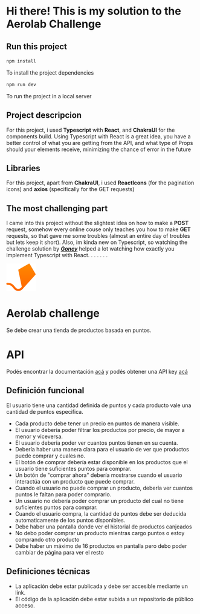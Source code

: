 
# Hi there! This is my solution to the Aerolab Challenge

## Run this project

```bash
npm install
```
To install the project dependencies

```bash
npm run dev
```
To run the project in a local server

## Project descripcion

For this project, i used **Typescript** with **React**, and **ChakraUI** for the components build. Using Typescript with React is a great idea, you have a better control of what you are getting from the API, and what type of Props should your elements receive, minimizing the chance of error in the future

## Libraries

For this project, apart from **ChakraUI**, i used **ReactIcons** (for the pagination icons) and **axios** (specifically for the GET requests)

## The most challenging part

I came into this project without the slightest idea on how to make a **POST** request, somehow every online couse only teaches you how to make **GET** requests, so that gave me some troubles (almost an entire day of troubles but lets keep it short). Also, im kinda new on Typescript, so watching the challenge solution by ***[Goncy](https://www.youtube.com/watch?v=87KC6LBR54k)*** helped a lot watching how exactly you implement Typescript with React.
.
.
.
.
.
.

![Aerolab](./src/assets/logo.svg "Aerolab")

# Aerolab challenge
Se debe crear una tienda de productos basada en puntos.

# API
Podés encontrar la documentación [acá](https://aerolabchallenge.docs.apiary.io/) y podés obtener una API key [acá](https://aerolab.co/coding-challenge)

## Definición funcional
El usuario tiene una cantidad definida de puntos y cada producto vale una cantidad de puntos especifica.

* Cada producto debe tener un precio en puntos de manera visible.
* El usuario debería poder filtrar los productos por precio, de mayor a menor y viceversa.
* El usuario debería poder ver cuantos puntos tienen en su cuenta.
* Debería haber una manera clara para el usuario de ver que productos puede comprar y cuales no.
* El botón de comprar debería estar disponible en los productos que el usuario tiene suficientes puntos para comprar.
* Un botón de "comprar ahora" debería mostrarse cuando el usuario interactúa con un producto que puede comprar.
* Cuando el usuario no puede comprar un producto, debería ver cuantos puntos le faltan para poder comprarlo.
* Un usuario no debería poder comprar un producto del cual no tiene suficientes puntos para comprar.
* Cuando el usuario compra, la cantidad de puntos debe ser deducida automaticamente de los puntos disponibles.
* Debe haber una pantalla donde ver el historial de productos canjeados
* No debo poder comprar un producto mientras cargo puntos o estoy comprando otro producto
* Debe haber un máximo de 16 productos en pantalla pero debo poder cambiar de página para ver el resto

## Definiciones técnicas
* La aplicación debe estar publicada y debe ser accesible mediante un link.
* El código de la aplicación debe estar subida a un repositorio de público acceso.
